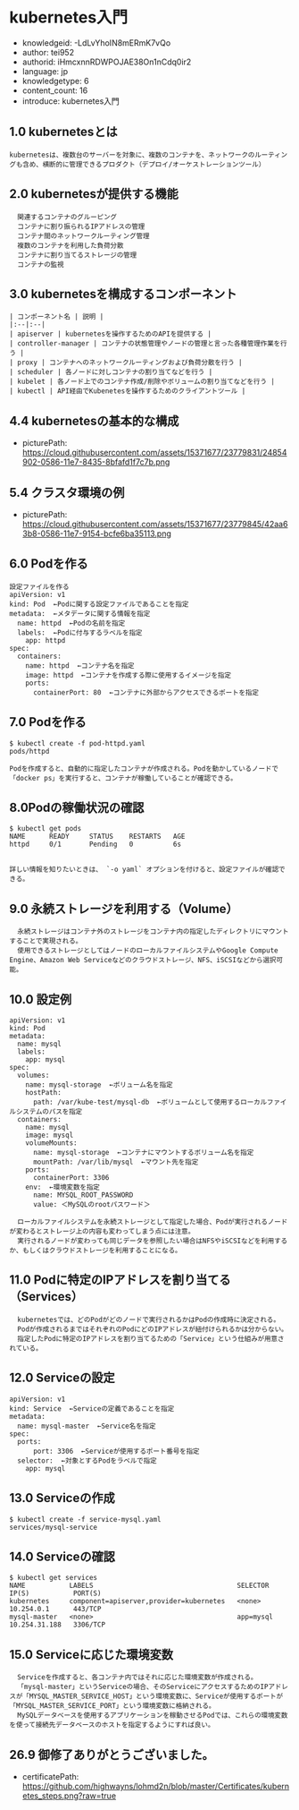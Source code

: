 kubernetes入門
===
* knowledgeid: -LdLvYhoIN8mERmK7vQo
* author: tei952
* authorid: iHmcxnnRDWPOJAE38On1nCdq0ir2
* language: jp
* knowledgetype: 6
* content_count: 16
* introduce: kubernetes入門

## 1.0 kubernetesとは
```
kubernetesは、複数台のサーバーを対象に、複数のコンテナを、ネットワークのルーティングも含め、横断的に管理できるプロダクト（デプロイ/オーケストレーションツール）
```
## 2.0 kubernetesが提供する機能
```
  関連するコンテナのグルーピング
  コンテナに割り振られるIPアドレスの管理
  コンテナ間のネットワークルーティング管理
  複数のコンテナを利用した負荷分散
  コンテナに割り当てるストレージの管理
  コンテナの監視
```
## 3.0 kubernetesを構成するコンポーネント
```
| コンポーネント名 | 説明 |
|:--|:--|
| apiserver | kubernetesを操作するためのAPIを提供する |
| controller-manager | コンテナの状態管理やノードの管理と言った各種管理作業を行う |
| proxy | コンテナへのネットワークルーティングおよび負荷分散を行う |
| scheduler | 各ノードに対しコンテナの割り当てなどを行う |
| kubelet | 各ノード上でのコンテナ作成/削除やボリュームの割り当てなどを行う |
| kubectl | API経由でKubenetesを操作するためのクライアントツール |
```
## 4.4 kubernetesの基本的な構成
* picturePath: https://cloud.githubusercontent.com/assets/15371677/23779831/24854902-0586-11e7-8435-8bfafd1f7c7b.png

## 5.4 クラスタ環境の例
* picturePath: https://cloud.githubusercontent.com/assets/15371677/23779845/42aa63b8-0586-11e7-9154-bcfe6ba35113.png

## 6.0 Podを作る
```
設定ファイルを作る
apiVersion: v1
kind: Pod  ←Podに関する設定ファイルであることを指定
metadata:  ←メタデータに関する情報を指定
  name: httpd  ←Podの名前を指定
  labels:  ←Podに付与するラベルを指定
    app: httpd
spec:
  containers:
    name: httpd  ←コンテナ名を指定
    image: httpd  ←コンテナを作成する際に使用するイメージを指定
    ports:
      containerPort: 80  ←コンテナに外部からアクセスできるポートを指定
```

## 7.0 Podを作る
```
$ kubectl create -f pod-httpd.yaml
pods/httpd

Podを作成すると、自動的に指定したコンテナが作成される。Podを動かしているノードで「docker ps」を実行すると、コンテナが稼働していることが確認できる。
```
## 8.0Podの稼働状況の確認
```
$ kubectl get pods
NAME      READY     STATUS    RESTARTS   AGE
httpd     0/1       Pending   0          6s


詳しい情報を知りたいときは、 `-o yaml` オプションを付けると、設定ファイルが確認できる。
```
## 9.0 永続ストレージを利用する（Volume）
```
  永続ストレージはコンテナ外のストレージをコンテナ内の指定したディレクトリにマウントすることで実現される。
  使用できるストレージとしてはノードのローカルファイルシステムやGoogle Compute Engine、Amazon Web Serviceなどのクラウドストレージ、NFS、iSCSIなどから選択可能。
```
## 10.0 設定例
```
apiVersion: v1
kind: Pod
metadata:
  name: mysql
  labels:
    app: mysql
spec:
  volumes:
    name: mysql-storage  ←ボリューム名を指定
    hostPath:
      path: /var/kube-test/mysql-db  ←ボリュームとして使用するローカルファイルシステムのパスを指定
  containers:
    name: mysql
    image: mysql
    volumeMounts:
      name: mysql-storage  ←コンテナにマウントするボリューム名を指定
      mountPath: /var/lib/mysql  ←マウント先を指定
    ports:
      containerPort: 3306
    env:  ←環境変数を指定
      name: MYSQL_ROOT_PASSWORD
      value: ＜MySQLのrootパスワード＞

  ローカルファイルシステムを永続ストレージとして指定した場合、Podが実行されるノードが変わるとストレージ上の内容も変わってしまう点には注意。
  実行されるノードが変わっても同じデータを参照したい場合はNFSやiSCSIなどを利用するか、もしくはクラウドストレージを利用することになる。
```
## 11.0 Podに特定のIPアドレスを割り当てる（Services）
```
  kubernetesでは、どのPodがどのノードで実行されるかはPodの作成時に決定される。
  Podが作成されるまではそれぞれのPodにどのIPアドレスが紐付けられるかは分からない。
  指定したPodに特定のIPアドレスを割り当てるための「Service」という仕組みが用意されている。
```
## 12.0 Serviceの設定
```
apiVersion: v1
kind: Service  ←Serviceの定義であることを指定
metadata:
  name: mysql-master  ←Service名を指定
spec:
  ports:
      port: 3306  ←Serviceが使用するポート番号を指定
  selector:  ←対象とするPodをラベルで指定
    app: mysql
```

## 13.0 Serviceの作成
```
$ kubectl create -f service-mysql.yaml
services/mysql-service
```

## 14.0 Serviceの確認
```
$ kubectl get services
NAME           LABELS                                    SELECTOR    IP(S)           PORT(S)
kubernetes     component=apiserver,provider=kubernetes   <none>      10.254.0.1      443/TCP
mysql-master   <none>                                    app=mysql   10.254.31.188   3306/TCP
```

## 15.0 Serviceに応じた環境変数
```
  Serviceを作成すると、各コンテナ内ではそれに応じた環境変数が作成される。
  「mysql-master」というServiceの場合、そのServiceにアクセスするためのIPアドレスが「MYSQL_MASTER_SERVICE_HOST」という環境変数に、Serviceが使用するポートが「MYSQL_MASTER_SERVICE_PORT」という環境変数に格納される。
  MySQLデータベースを使用するアプリケーションを稼動させるPodでは、これらの環境変数を使って接続先データベースのホストを指定するようにすれば良い。
```
## 26.9 御修了ありがとうございました。
* certificatePath: https://github.com/highwayns/lohmd2n/blob/master/Certificates/kubernetes_steps.png?raw=true
